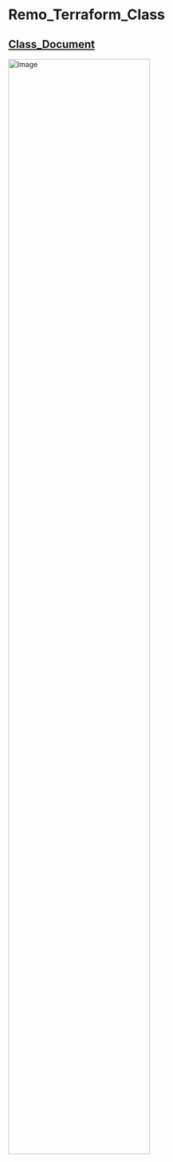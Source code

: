 # Remo_Terraform_Class
## [Class_Document](https://docs.google.com/document/d/1n7BW9DhEqsINu2sTclJy6VKGA24sN0L7hd7I-U80ies/edit)
<img src="https://github.com/mindmotivate/Remo_Terraform_Class/assets/130941970/42c5fb25-1079-40ea-ad9b-8c0b37cd7ff6" alt="Image" width="75%">
